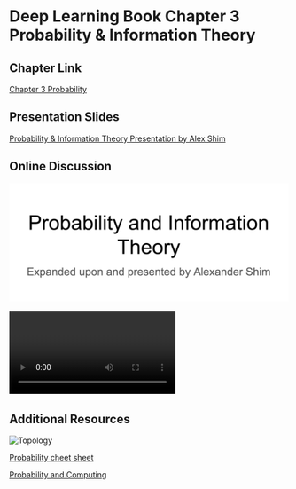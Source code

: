 # Deep Learning Book Chapter 3 Probability & Information Theory

## Chapter Link

[Chapter 3 Probability](http://www.deeplearningbook.org/contents/prob.html)


## Presentation Slides

[Probability & Information Theory Presentation by Alex Shim](DLB-Probability_Theory-Shim.pdf) 


## Online Discussion


[![Ch3Video](3.png)](https://youtu.be/m-eyp6wq8i8)

<VIDEO>https://youtu.be/m-eyp6wq8i8</VIDEO>


## Additional Resources

![Topology](https://i.stack.imgur.com/YsZc9.png)

[Probability cheet sheet](http://www.wzchen.com/probability-cheatsheet/)

[Probability and Computing](http://www.mscs.dal.ca/~janssen/5340/ToRead/mitzenmacher-upfal.pdf)

